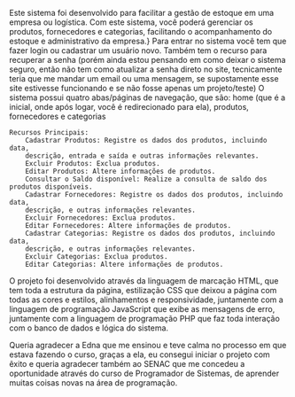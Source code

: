 Este sistema foi desenvolvido para facilitar a gestão de estoque em uma empresa ou 
logística. Com este sistema, você poderá gerenciar os produtos, fornecedores e 
categorias, facilitando o acompanhamento do estoque e administrativo da empresa.}
Para entrar no sistema você tem que fazer login ou cadastrar um usuário novo. 
Também tem o recurso para recuperar a senha (porém ainda estou pensando em como 
deixar o sistema seguro, então não tem como atualizar a senha direto no site, 
tecnicamente teria que me mandar um email ou uma mensagem, 
se supostamente esse site estivesse funcionando e se não fosse apenas um projeto/teste) 
O sistema possui quatro abas/páginas de navegação, que são: home (que é a inicial, 
onde após logar, você é redirecionado para ela), produtos, fornecedores e categorias

    Recursos Principais:
        Cadastrar Produtos: Registre os dados dos produtos, incluindo data, 
        descrição, entrada e saída e outras informações relevantes.
        Excluir Produtos: Exclua produtos.
        Editar Produtos: Altere informações de produtos.
        Consultar o Saldo disponível: Realize a consulta de saldo dos produtos disponíveis.
        Cadastrar Fornecedores: Registre os dados dos produtos, incluindo data, 
        descrição, e outras informações relevantes.
        Excluir Fornecedores: Exclua produtos.
        Editar Fornecedores: Altere informações de produtos.
        Cadastrar Categorias: Registre os dados dos produtos, incluindo data, 
        descrição, e outras informações relevantes.
        Excluir Categorias: Exclua produtos.
        Editar Categorias: Altere informações de produtos.
        
O projeto foi desenvolvido através da linguagem de marcação HTML, que tem toda a estrutura
da página, estilização CSS que deixou a página com todas as cores e estilos, alinhamentos e
responsividade, juntamente com a linguagem de programação JavaScript que exibe as mensagens
de erro, juntamente com a linguagem de programação PHP que faz toda interação com o banco 
de dados e lógica do sistema.

Queria agradecer a Edna que me ensinou e teve calma no processo em que estava fazendo o curso, 
graças a ela, eu consegui iniciar o projeto com êxito e queria agradecer também ao SENAC que 
me concedeu a oportunidade através do curso de Programador de Sistemas, de aprender muitas coisas 
novas na área de programação.

